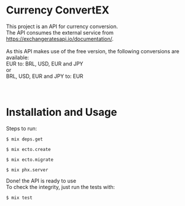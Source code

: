 # Currency ConvertEX

This project is an API for currency conversion. <br/>
The API consumes the external service from https://exchangeratesapi.io/documentation/. <br/>
<br/>
As this API makes use of the free version, the following conversions are available: <br/>
EUR to: BRL, USD, EUR and JPY <br/>
or <br/>
BRL, USD, EUR and JPY to: EUR <br/>
<br/>
<br/>
# Installation and Usage

Steps to run:

    $ mix deps.get

    $ mix ecto.create
    
    $ mix ecto.migrate
    
    $ mix phx.server

Done! the API is ready to use <br/>
To check the integrity, just run the tests with: 
   
    $ mix test
